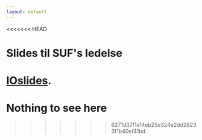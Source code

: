 ```yaml
---
layout: default
---
```


<<<<<<< HEAD
# Slides til SUF's ledelse
[IOslides](slidedeck).
=======
# Nothing to see here
>>>>>>> 6271d37f1e14eb25e324e2dd28233f1b40ef41bd
